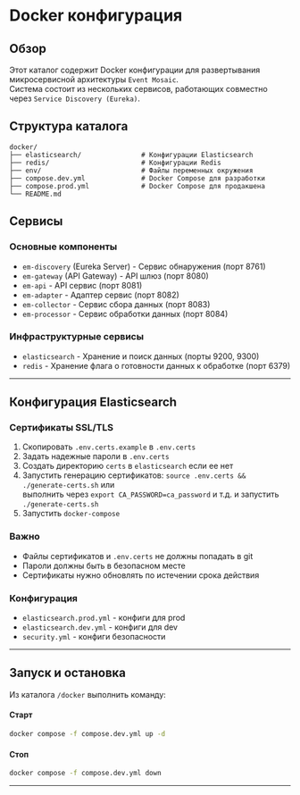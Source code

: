 # Docker конфигурация

## Обзор
Этот каталог содержит Docker конфигурации для развертывания микросервисной архитектуры `Event Mosaic`.  
Система состоит из нескольких сервисов, работающих совместно через `Service Discovery (Eureka)`.

## Структура каталога

```
docker/  
├── elasticsearch/               # Конфигурации Elasticsearch  
├── redis/                       # Конфигурации Redis  
├── env/                         # Файлы переменных окружения  
├── compose.dev.yml              # Docker Compose для разработки  
├── compose.prod.yml             # Docker Compose для продакшена  
└── README.md  
```

## Сервисы

### Основные компоненты
- `em-discovery` (Eureka Server) - Сервис обнаружения (порт 8761)
- `em-gateway` (API Gateway) - API шлюз (порт 8080)
- `em-api` - API сервис (порт 8081)
- `em-adapter` - Адаптер сервис (порт 8082)
- `em-collector` - Сервис сбора данных (порт 8083)
- `em-processor` - Сервис обработки данных (порт 8084)

### Инфраструктурные сервисы
- `elasticsearch` - Хранение и поиск данных (порты 9200, 9300)
- `redis` - Хранение флага о готовности данных к обработке (порт 6379)
---

## Конфигурация Elasticsearch

### Сертификаты SSL/TLS

1. Скопировать `.env.certs.example` в `.env.certs`
2. Задать надежные пароли в `.env.certs`
3. Создать директорию `certs` в `elasticsearch` если ее нет
4. Запустить генерацию сертификатов:
   `source .env.certs && ./generate-certs.sh` или  
   выполнить через `export CA_PASSWORD=ca_password` и т.д.  и запустить `./generate-certs.sh`
5. Запустить `docker-compose`

### Важно
- Файлы сертификатов и `.env.certs` не должны попадать в git
- Пароли должны быть в безопасном месте
- Сертификаты нужно обновлять по истечении срока действия

### Конфигурация
- `elasticsearch.prod.yml` - конфиги для prod
- `elasticsearch.dev.yml` - конфиги для dev
- `security.yml` - конфиги безопасности
---
## Запуск и остановка

Из каталога `/docker` выполнить команду:
#### Старт

```bash
docker compose -f compose.dev.yml up -d
```

#### Стоп

```bash
docker compose -f compose.dev.yml down
```
---


